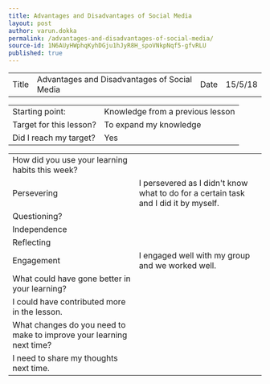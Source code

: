 ```yaml
---
title: Advantages and Disadvantages of Social Media
layout: post
author: varun.dokka
permalink: /advantages-and-disadvantages-of-social-media/
source-id: 1N6AUyHWphqKyhDGju1hJyR8H_spoVNkpNqf5-gfvRLU
published: true
---
```

<table>
  <tr>
    <td>Title</td>
    <td>Advantages and Disadvantages of Social Media</td>
    <td>Date</td>
    <td>15/5/18</td>
  </tr>
</table>


<table>
  <tr>
    <td>Starting point:</td>
    <td>Knowledge from a previous lesson</td>
  </tr>
  <tr>
    <td>Target for this lesson?</td>
    <td>To expand my knowledge</td>
  </tr>
  <tr>
    <td>Did I reach my target? </td>
    <td>Yes</td>
  </tr>
</table>


<table>
  <tr>
    <td>How did you use your learning habits this week?</td>
    <td></td>
  </tr>
  <tr>
    <td>Persevering</td>
    <td>I persevered as I didn't know what to do for a certain task and I did it by myself. </td>
  </tr>
  <tr>
    <td>Questioning?</td>
    <td></td>
  </tr>
  <tr>
    <td>Independence</td>
    <td></td>
  </tr>
  <tr>
    <td>Reflecting</td>
    <td></td>
  </tr>
  <tr>
    <td>Engagement</td>
    <td>I engaged well with my group and we worked well.</td>
  </tr>
  <tr>
    <td>What could have gone better in your learning?</td>
    <td></td>
  </tr>
  <tr>
    <td>I could have contributed more in the lesson.</td>
    <td></td>
  </tr>
  <tr>
    <td>What changes do you need to make to improve your learning next time?</td>
    <td></td>
  </tr>
  <tr>
    <td>I need to share my thoughts next time.</td>
    <td></td>
  </tr>
</table>


